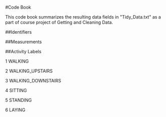 #Code Book

This code book summarizes the resulting data fields in "Tidy_Data.txt" as a part of course project of Getting and Cleaning Data.


##Identifiers



##Measurements


##Activity Labels

1 WALKING


2 WALKING_UPSTAIRS


3 WALKING_DOWNSTAIRS


4 SITTING


5 STANDING


6 LAYING
